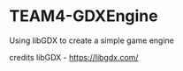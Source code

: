 # TEAM4-GDXEngine

Using libGDX to create a simple game engine





credits
libGDX - https://libgdx.com/
